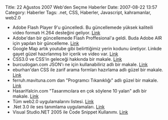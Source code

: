 Title: 22 Ağustos 2007 Web&#039;den Seçme Haberler
Date: 2007-08-22 13:57
Category: Haberler
Tags: .net, CSS, Haberler, Javascript, kahramanlar, web2.0

-   Adobe Flash Player 9'u güncelledi. Bu güncellemede yüksek kaliteili
    video formatı H.264 desteğini geliyor. [Link][]
-   Adobe'dan bir güncellemede Flash Proffesional'a geldi. Buda Adobe
    AIR için yapılan bir güncelleme. [Link][1]
-   Google Map artık youtube gibi belirttiğimiz yerin kodunu üretiyor.
    Linkde gayet güzel hazırlanmış bir içerik ve video var. [Link][2]
-   CSS3.0 ve CSS'in geleceği hakkında bir makale. [Link][3]
-   burcudogan.com JSON'ı ne için kullanabiliriz adlı bir makale.
    [Link][4]
-   eburhan'dan CSS ile zarif arama formları hazırlama adlı güzel bir
    makale. [Link][5]
-   ferruh.mavituna.com dan "Programcı Tıkanıklığı" adlı güzel bir
    makale. [Link][6]
-   HasanYalcin.com "Tasarımcılara en çok söylene 10 yalan" adlı bir
    makale. [Link][7]
-   Tüm web2.0 uygulamalarını listesi. [Link][8]
-   .Net 3.0 ile ses tanımlama uygulamaları. [Link][9]
-   Visual Studio.NET 2005 ile Code Snippet Kullanımı. [Link][10]

</p>

  [Link]: http://labs.adobe.com/technologies/flashplayer9/
    "Flash player güncellendi"
  [1]: http://labs.adobe.com/wiki/index.php/AIR:Flash_CS3_Professional_Update
    "Flash güncelleme"
  [2]: http://google-latlong.blogspot.com/2007/08/youtube-style-embeddable-maps_21.html
    "Google Map kod göm"
  [3]: http://ajaxian.com/archives/the-future-of-css-and-the-end-of-30
    "CSS3.0"
  [4]: http://www.burcudogan.com/jsoni-ne-icin-nerde-kullanabiliriz-36.html
    "JSON"
  [5]: http://www.eburhan.com/css-ile-zarif-arama-kutulari-hazirlamak/
    "CSS arama"
  [6]: http://ferruh.mavituna.com/makale/programci-tikanikligi/
    "Programcı Tıkanıklığı"
  [7]: http://www.hasanyalcin.com/?p=319 "Tsarımcılar"
  [8]: http://techmagazine.ws/full-web-20-api-list/
    "tüm web2.0 uygulamları"
  [9]: http://www.csharpnedir.com/makalegoster.asp?Mid=771 ".net 3.0"
  [10]: http://www.csharpnedir.com/makalegoster.asp?Mid=768
    "hata yakalama"

